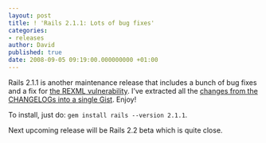 ```yaml
---
layout: post
title: ! 'Rails 2.1.1: Lots of bug fixes'
categories:
- releases
author: David
published: true
date: 2008-09-05 09:19:00.000000000 +01:00
---
```

<p>Rails 2.1.1 is another maintenance release that includes a bunch of bug fixes and a fix for <a href="http://weblog.rubyonrails.org/2008/8/23/dos-vulnerabilities-in-rexml">the <span class="caps">REXML</span> vulnerability</a>. I&#8217;ve extracted all the <a href="http://gist.github.com/8946">changes from the CHANGELOGs into a single Gist</a>. Enjoy!</p>
<p>To install, just do: <code>gem install rails --version 2.1.1</code>.</p>
<p>Next upcoming release will be Rails 2.2 beta which is quite close.</p>